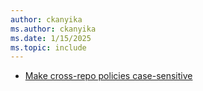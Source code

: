 ```yaml
---
author: ckanyika
ms.author: ckanyika
ms.date: 1/15/2025
ms.topic: include
---
```


- [Make cross-repo policies case-sensitive](#make-cross-repo-policies-case-sensitive)